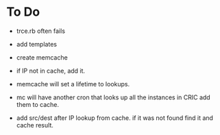 # To Do

* trce.rb often fails
* add templates
* create memcache
* if IP not in cache, add it.
* memcache will set a lifetime to lookups.
* mc will have another cron that looks up all the instances in CRIC add them to cache.

* add src/dest after IP lookup from cache. if it was not found find it and cache result.
